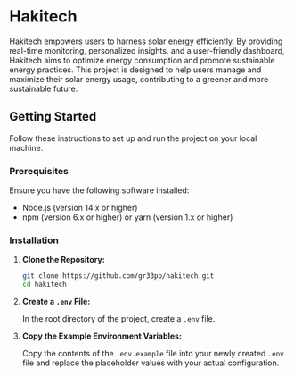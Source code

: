 # Hakitech

Hakitech empowers users to harness solar energy efficiently. By providing real-time monitoring, personalized insights, and a user-friendly dashboard, Hakitech aims to optimize energy consumption and promote sustainable energy practices. This project is designed to help users manage and maximize their solar energy usage, contributing to a greener and more sustainable future.

## Getting Started

Follow these instructions to set up and run the project on your local machine.

### Prerequisites

Ensure you have the following software installed:

- Node.js (version 14.x or higher)
- npm (version 6.x or higher) or yarn (version 1.x or higher)

### Installation

1. **Clone the Repository:**

   ```bash
   git clone https://github.com/gr33pp/hakitech.git
   cd hakitech
   ```

2. **Create a `.env` File:**

   In the root directory of the project, create a `.env` file.

3. **Copy the Example Environment Variables:**

   Copy the contents of the `.env.example` file into your newly created `.env` file and replace the placeholder values with your actual configuration.
